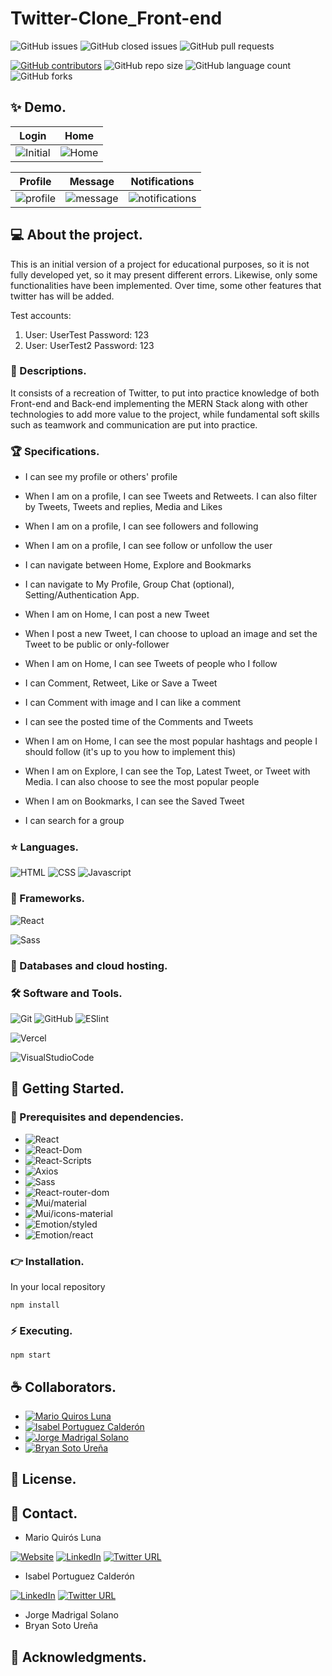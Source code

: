 # Twitter-Clone_Front-end

![GitHub issues](https://img.shields.io/github/issues/MarioQuirosLuna/Twitter-Clone_Front-end)
![GitHub closed issues](https://img.shields.io/github/issues-closed/MarioQuirosLuna/Twitter-Clone_Front-end)
![GitHub pull requests](https://img.shields.io/github/issues-pr/MarioQuirosLuna/Twitter-Clone_Front-end)

[![GitHub contributors](https://img.shields.io/github/contributors/MarioQuirosLuna/Twitter-Clone_Front-end.svg?color=blue)](https://github.com/MarioQuirosLuna/Twitter-Clone_Front-end/network)
![GitHub repo size](https://img.shields.io/github/repo-size/MarioQuirosLuna/Twitter-Clone_Front-end)
![GitHub language count](https://img.shields.io/github/languages/count/MarioQuirosLuna/Twitter-Clone_Front-end)
![GitHub forks](https://img.shields.io/github/forks/MarioQuirosLuna/Twitter-Clone_Front-end)

## ✨ Demo.

|Login|Home|
|--|--|
|![Initial](https://user-images.githubusercontent.com/37676736/162999341-fefea7ec-35bf-4449-b84d-f63009d893c0.PNG)|![Home](https://user-images.githubusercontent.com/37676736/162999559-44e843f0-5b2f-4518-9663-0c4e33cdb948.PNG)|

|Profile|Message|Notifications|
|--|--|--|
|![profile](https://user-images.githubusercontent.com/37676736/162999983-e15eb629-432f-41ef-895c-afd7ebc07b0a.PNG)|![message](https://user-images.githubusercontent.com/37676736/162999690-f5e7c4a3-cefd-4ed5-a7dd-90afdaa284f3.PNG)|![notifications](https://user-images.githubusercontent.com/37676736/163000092-12fd7a11-7314-43b5-b176-62db7942c39a.PNG)|

## 💻 About the project.

   This is an initial version of a project for educational purposes, so it is not fully developed yet, so it may present different errors. Likewise, only some functionalities have been implemented. Over time, some other features that twitter has will be added.

Test accounts:
   1. User: UserTest    Password: 123
   2. User: UserTest2   Password: 123

   ### 📜 Descriptions.
   
   It consists of a recreation of Twitter, to put into practice knowledge of both Front-end and Back-end implementing the MERN Stack along with other technologies to add more value to the project, while fundamental soft skills such as teamwork and communication are put into practice.
   
   ### 🏆 Specifications.
   
   * I can see my profile or others' profile

   * When I am on a profile, I can see Tweets and Retweets. I can also filter by Tweets, Tweets and replies, Media and Likes

   * When I am on a profile, I can see followers and following

   * When I am on a profile, I can see follow or unfollow the user

   * I can navigate between Home, Explore and Bookmarks

   * I can navigate to My Profile, Group Chat (optional), Setting/Authentication App.

   * When I am on Home, I can post a new Tweet

   * When I post a new Tweet, I can choose to upload an image and set the Tweet to be public or only-follower

   * When I am on Home, I can see Tweets of people who I follow

   * I can Comment, Retweet, Like or Save a Tweet

   * I can Comment with image and I can like a comment

   * I can see the posted time of the Comments and Tweets

   * When I am on Home, I can see the most popular hashtags and people I should follow (it's up to you how to implement this)

   * When I am on Explore, I can see the Top, Latest Tweet, or Tweet with Media. I can also choose to see the most popular people

   * When I am on Bookmarks, I can see the Saved Tweet

   * I can search for a group

   ### ⭐ Languages.
   
  ![HTML](https://custom-icon-badges.herokuapp.com/badge/-HTML-%23E34F26?style=flat&logo=html5&logoColor=white&labelColor=111)
  ![CSS](https://custom-icon-badges.herokuapp.com/badge/-CSS-%231572b6?style=flat&logo=css3&logoColor=white&labelColor=111)
  ![Javascript](https://custom-icon-badges.herokuapp.com/badge/-JavaScript-%23F7DF1E?style=flat&logo=javascript&logoColor=white&labelColor=111)

   ### 🎨 Frameworks.
   
  ![React](https://custom-icon-badges.herokuapp.com/badge/-React-%2361DAFB?style=flat&logo=react&logoColor=white&labelColor=111)
  
  ![Sass](https://custom-icon-badges.herokuapp.com/badge/-Sass-%23CC6699?style=flat&logo=sass&logoColor=white&labelColor=111)
   
   ### 💾 Databases and cloud hosting.
  
   ### 🛠️ Software and Tools.
   
  ![Git](https://custom-icon-badges.herokuapp.com/badge/-Git-%23F05032?style=flat&logo=git&logoColor=white&labelColor=111)
  ![GitHub](https://custom-icon-badges.herokuapp.com/badge/-GitHub-%23181717?style=flat&logo=github&logoColor=white&labelColor=111)
  ![ESlint](https://custom-icon-badges.herokuapp.com/badge/-ESlint-%234B32C3?style=flat&logo=ESlint&logoColor=white&labelColor=111)

  ![Vercel](https://custom-icon-badges.herokuapp.com/badge/-Vercel-%23000000?style=flat&logo=Vercel&logoColor=white&labelColor=111)

  ![VisualStudioCode](https://custom-icon-badges.herokuapp.com/badge/-VisualStudioCode-%23007ACC?style=flat&logo=VisualStudioCode&logoColor=white&labelColor=111)

## 🚀 Getting Started.

   ### 📌 Prerequisites and dependencies.
   
   * ![React](https://img.shields.io/badge/react-v.17.0.2-111)
   * ![React-Dom](https://img.shields.io/badge/react_dom-v.17.0.2-111)
   * ![React-Scripts](https://img.shields.io/badge/react_scripts-v.5.0.0-111)
   * ![Axios](https://img.shields.io/badge/axios-v.0.25.0-111)
   * ![Sass](https://img.shields.io/badge/sass-v.1.47.0-111)
   * ![React-router-dom](https://img.shields.io/badge/react_router_dom-v.6.2.1-111)
   * ![Mui/material](https://img.shields.io/badge/mui_material-v.5.2.8-111)
   * ![Mui/icons-material](https://img.shields.io/badge/mui_icons_material-v.5.2.5-111)
   * ![Emotion/styled](https://img.shields.io/badge/emotion/styled-v.11.6.0-111)
   * ![Emotion/react](https://img.shields.io/badge/emotion/react-v.11.7.1-111)

   ### 👉 Installation.
   
   In your local repository
   ```
   npm install
   ```

   ### ⚡ Executing.
   
   ```
   npm start
   ```

## ☕ Collaborators.
  * [![Mario Quiros Luna](https://custom-icon-badges.herokuapp.com/badge/-Mario%20Quirós%20Luna-%23181717?style=flat&logo=github&logoColor=white&labelColor=111)](https://github.com/MarioQuirosLuna)
  * [![Isabel Portuguez Calderón](https://custom-icon-badges.herokuapp.com/badge/-Isabel%20Portuguez%20Calderón-%23181717?style=flat&logo=github&logoColor=white&labelColor=111)](https://github.com/IsaPortuguez)
  * [![Jorge Madrigal Solano](https://custom-icon-badges.herokuapp.com/badge/-Jorge%20Madrigal%20Solano-%23181717?style=flat&logo=github&logoColor=white&labelColor=111)](https://github.com/Jorge81L)
  * [![Bryan Soto Ureña](https://custom-icon-badges.herokuapp.com/badge/-Bryan%20Soto%20Ureña-%23181717?style=flat&logo=github&logoColor=white&labelColor=111)](https://github.com/buraiang99)

## 📝 License.

## 💬 Contact.

* Mario Quirós Luna

[![Website](https://img.shields.io/website?label=Portfolio&up_color=%231E0A46&up_message=Mario%20Quiros%20Luna%20Dev&url=https%3A%2F%2Fmarioql-dev.vercel.app%2F)](https://marioql-dev.vercel.app/)
[![LinkedIn](https://custom-icon-badges.herokuapp.com/badge/-LinkedIn%20Mario%20Quirós%20Luna-%230A66C2?style=flat&logo=LinkedIn&logoColor=white&labelColor=111)](https://www.linkedin.com/in/mario-quir%C3%B3s-luna-dev-b99050206/)
[![Twitter URL](https://img.shields.io/twitter/url?label=Twitter%20%40MarioQuirosL&style=social&url=https%3A%2F%2Ftwitter.com%2FMarioQuirosL)](https://twitter.com/MarioQuirosL)

* Isabel Portuguez Calderón

[![LinkedIn](https://custom-icon-badges.herokuapp.com/badge/-LinkedIn%20Isabel%20Portuguez%20Calderón-%230A66C2?style=flat&logo=LinkedIn&logoColor=white&labelColor=111)](https://www.linkedin.com/in/isabel-portuguez-calderón-142b4b229)
[![Twitter URL](https://img.shields.io/twitter/url?label=Twitter%20%40IsaPortuguezC&style=social&url=https%3A%2F%2Ftwitter.com%2FIsaPortuguezC)](https://twitter.com/IsaPortuguezC)

* Jorge Madrigal Solano
* Bryan Soto Ureña


## 💜 Acknowledgments.
